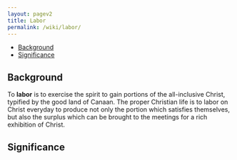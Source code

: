 ```yaml
---
layout: pagev2
title: Labor
permalink: /wiki/labor/
---
```

- [Background](#background)
- [Significance](#significance)

## Background

To **labor** is to exercise the spirit to gain portions of the all-inclusive Christ, typified by the good land of Canaan. The proper Christian life is to labor on Christ everyday to produce not only the portion which satisfies themselves, but also the surplus which can be brought to the meetings for a rich exhibition of Christ.

## Significance
